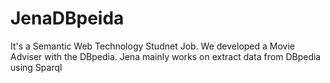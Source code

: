 # JenaDBpeida
It's a Semantic Web Technology Studnet Job.
We developed a Movie Adviser with the DBpedia. 
Jena mainly works on extract data from DBpedia using Sparql 
